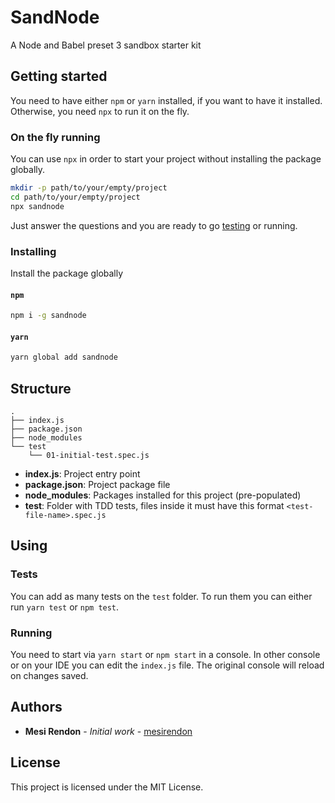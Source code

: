# SandNode

A Node and Babel preset 3 sandbox starter kit

## Getting started

You need to have either `npm` or `yarn` installed, if you want to have it installed. Otherwise, you need `npx` to run it on the fly.

### On the fly running

You can use `npx` in order to start your project without installing the package globally.

```bash
mkdir -p path/to/your/empty/project
cd path/to/your/empty/project
npx sandnode
```

Just answer the questions and you are ready to go [testing](#tests) or running.

### Installing

Install the package globally

#### `npm`

```bash
npm i -g sandnode
```

#### `yarn`

```bash
yarn global add sandnode
```

## Structure

```
.
├── index.js
├── package.json
├── node_modules
└── test
    └── 01-initial-test.spec.js
```

* **index.js**: Project entry point
* **package.json**: Project package file
* **node_modules**: Packages installed for this project (pre-populated)
* **test**: Folder with TDD tests, files inside it must have this format `<test-file-name>.spec.js`

## Using

### Tests

You can add as many tests on the `test` folder. To run them you can either run `yarn test` or `npm test`.

### Running

You need to start via `yarn start` or `npm start` in a console. In other console or on your IDE you can edit the `index.js` file. The original console will reload on changes saved.

## Authors

* **Mesi Rendon** - *Initial work* - [mesirendon](https://twitter.com/mesirendon)

## License

This project is licensed under the MIT License.
